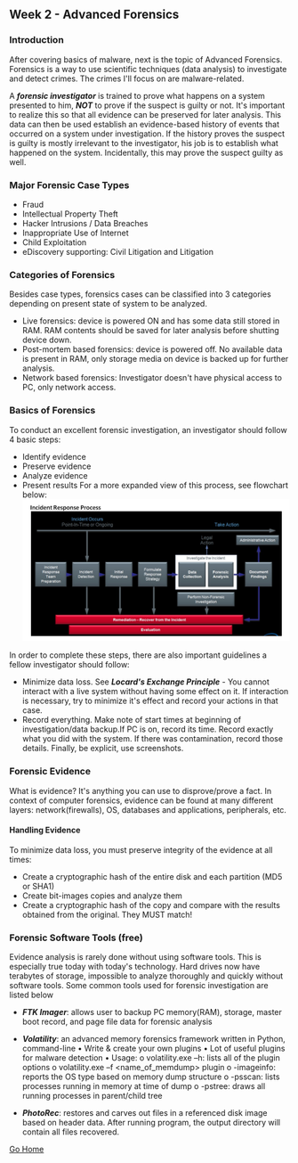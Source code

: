 ## Week 2 - Advanced Forensics              
### Introduction
After covering basics of malware, next is the topic of Advanced Forensics. 
Forensics is a way to use scientific techniques (data analysis) to investigate and detect crimes.
 The crimes I'll focus on are malware-related.

A ***forensic investigator*** is trained to prove what happens on a system presented to him, 
***NOT*** to prove if the suspect is guilty or not. It's important to realize this so that 
all evidence can be preserved for later analysis. This data can then be used establish an
evidence-based history of events that occurred on a system under investigation. If the 
history proves the suspect is guilty is mostly irrelevant to the investigator, his job
is to establish what happened on the system. Incidentally, this may prove the suspect 
guilty as well.
### Major Forensic Case Types
* Fraud
* Intellectual Property Theft
* Hacker Intrusions / Data Breaches
* Inappropriate Use of Internet
* Child Exploitation
* eDiscovery supporting: Civil Litigation and  Litigation 

### Categories of Forensics
Besides case types, forensics cases can be classified into 3 categories depending on 
present state of system to be analyzed.
* Live forensics: device is powered ON and has some data still stored in RAM. RAM contents
 should be saved for later analysis before shutting device down.
* Post-mortem based forensics: device is powered off. No available data is present in RAM,
only storage media on device is backed up for further analysis.
* Network based forensics: Investigator doesn't have physical access to PC, only network access. 

### Basics of Forensics
To conduct an excellent forensic investigation, an investigator should follow 4 basic steps:
* Identify evidence
* Preserve evidence
* Analyze evidence
* Present results
For a more expanded view of this process, see flowchart below:
![alt text](ir_process.jpg "Flowchart of Investigating Case")

In order to complete these steps, there are also important guidelines a fellow investigator should follow:
* Minimize data loss. 
See ***Locard's Exchange Principle*** - You cannot interact with a live system without having some effect 
on it. If interaction is necessary, try to minimize it's effect and record your actions in that case.
* Record everything.
Make note of start times at beginning of investigation/data backup.If PC is on, record its time. Record
 exactly what you did with the system. If there was contamination, record those details. Finally, be explicit, use screenshots. 

### Forensic Evidence
What is evidence? It's anything you can use to disprove/prove a fact. In context of computer forensics,
 evidence can be found at many different layers: network(firewalls), OS, databases and applications, peripherals, etc. 
#### Handling Evidence
To minimize data loss, you must preserve integrity of the evidence at all times:
* Create a cryptographic hash of the entire disk and each partition (MD5 or SHA1)
* Create bit-images copies and analyze them
* Create a cryptographic hash of the copy and compare with the results obtained from the original. They MUST match!

### Forensic Software Tools (free)
Evidence analysis is rarely done without using software tools. This is especially true today with today's technology. 
Hard drives now have terabytes of storage, impossible to analyze thoroughly and quickly without software tools. 
Some common tools used for forensic investigation are listed below

* ***FTK Imager***: allows user to backup PC memory(RAM), storage, master boot record, and page file data for forensic analysis

* ***Volatility***: an advanced memory forensics framework written in Python, command-line
•	Write & create your own plugins
•	Lot of useful plugins for malware detection
•	Usage:
o   volatility.exe  –h: lists all of the plugin options
o	volatility.exe –f <name_of_memdump> plugin
o	-imageinfo: reports the OS type based on memory dump structure
o	-psscan: lists processes running in memory at time of dump
o	-pstree: draws all running processes in parent/child tree
* ***PhotoRec***: restores and carves out files in a referenced disk image based on header data. 
After running program, the output directory will contain all files recovered.


[Go Home](../index.md) 

